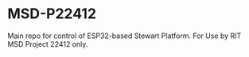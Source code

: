 # MSD-P22412
Main repo for control of ESP32-based Stewart Platform. For Use by RIT MSD Project 22412 only.

